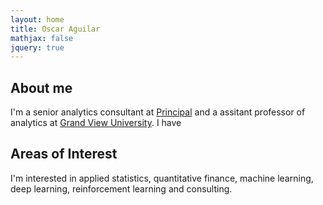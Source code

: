 ```yaml
---
layout: home
title: Oscar Aguilar
mathjax: false
jquery: true
---
```


## About me
I'm a senior analytics consultant at [Principal](https://www.principal.com/) and a assitant professor of analytics at [Grand View University](https://www.grandview.edu/). I have 

## Areas of Interest
I'm interested in applied statistics, quantitative finance, machine learning, deep learning, reinforcement learning and consulting.


